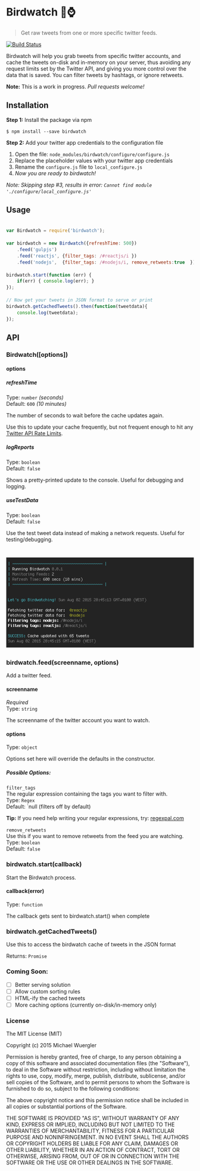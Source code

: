 # Birdwatch :baby_chick::watch:

> Get raw tweets from one or more specific twitter feeds.

[![Build Status](https://travis-ci.org/radiovisual/birdwatch.svg?branch=master)](https://travis-ci.org/radiovisual/birdwatch)

Birdwatch will help you grab tweets from specific twitter accounts, and cache the tweets on-disk and in-memory on your server, 
thus avoiding any request limits set by the Twitter API, and giving you more control over the data that is saved.
You can filter tweets by hashtags, or ignore retweets.  

**Note:** This is a work in progress. *Pull requests welcome!*

## Installation

**Step 1:** Install the package via npm
```
$ npm install --save birdwatch
```

**Step 2:** Add your twitter app credentials to the configuration file
  1. Open the file: `node_modules/birdwatch/configure/configure.js`
  2. Replace the placeholder values with your twitter app credentials
  3. Rename the `configure.js` file to `local_configure.js` 
  4. *Now you are ready to birdwatch!*

*Note: Skipping step #3, results in error: `Cannot find module './configure/local_configure.js'`*

## Usage

```js

var Birdwatch = require('birdwatch');

var birdwatch = new Birdwatch({refreshTime: 500})
    .feed('gulpjs')
    .feed('reactjs', {filter_tags: /#reactjs/i })
    .feed('nodejs',  {filter_tags: /#nodejs/i, remove_retweets:true  });

birdwatch.start(function (err) {
    if(err) { console.log(err); }
});

// Now get your tweets in JSON format to serve or print
birdwatch.getCachedTweets().then(function(tweetdata){
    console.log(tweetdata);
});

```

## API

### Birdwatch([options])

#### options

##### refreshTime

Type: `number` *(seconds)*<br>
Default: `600` *(10 minutes)*

The number of seconds to wait before the cache updates again.
 
Use this to update your cache frequently, but not frequent enough to hit any [Twitter API Rate Limits](https://dev.twitter.com/rest/public/rate-limits).
  
##### logReports

Type: `boolean`<br>
Default: `false`

Shows a pretty-printed update to the console. Useful for debugging and logging.

##### useTestData

Type: `boolean`<br>
Default: `false`

Use the test tweet data instead of making a network requests. Useful for testing/debugging.

# ![birdwatch](media/screenshot-v.0.0.1.png)

### birdwatch.feed(screenname, options)

Add a twitter feed.

#### screenname

*Required*<br>
Type: `string`

The screenname of the twitter account you want to watch.

#### options

Type: `object`

Options set here will override the defaults in the constructor.

##### Possible Options:

`filter_tags`<br>
  The regular expression containing the tags you want to filter with.<br>
  Type: `Regex`<br>
  Default: `null (filters off by default)
  
  **Tip:** If you need help writing your regular expressions, try: [regexpal.com](http://regexpal.com/)
   
`remove_retweets`<br>
  Use this if you want to remove retweets from the feed you are watching.<br>
  Type: `boolean`<br>
  Default: `false`


### birdwatch.start(callback)

Start the Birdwatch process.

#### callback(error)

Type: `function`

The callback gets sent to birdwatch.start() when complete

### birdwatch.getCachedTweets()

Use this to access the birdwatch cache of tweets in the JSON format

Returns: `Promise`


### Coming Soon:

- [ ] Better serving solution
- [ ] Allow custom sorting rules
- [ ] HTML-ify the cached tweets
- [ ] More caching options (currently on-disk/in-memory only)

### License

The MIT License (MIT)

Copyright (c) 2015 Michael Wuergler

Permission is hereby granted, free of charge, to any person obtaining a copy
of this software and associated documentation files (the "Software"), to deal
in the Software without restriction, including without limitation the rights
to use, copy, modify, merge, publish, distribute, sublicense, and/or sell
copies of the Software, and to permit persons to whom the Software is
furnished to do so, subject to the following conditions:

The above copyright notice and this permission notice shall be included in all
copies or substantial portions of the Software.

THE SOFTWARE IS PROVIDED "AS IS", WITHOUT WARRANTY OF ANY KIND, EXPRESS OR
IMPLIED, INCLUDING BUT NOT LIMITED TO THE WARRANTIES OF MERCHANTABILITY,
FITNESS FOR A PARTICULAR PURPOSE AND NONINFRINGEMENT. IN NO EVENT SHALL THE
AUTHORS OR COPYRIGHT HOLDERS BE LIABLE FOR ANY CLAIM, DAMAGES OR OTHER
LIABILITY, WHETHER IN AN ACTION OF CONTRACT, TORT OR OTHERWISE, ARISING FROM,
OUT OF OR IN CONNECTION WITH THE SOFTWARE OR THE USE OR OTHER DEALINGS IN THE
SOFTWARE.
